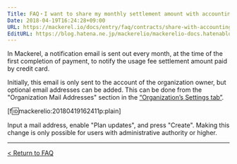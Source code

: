 ```yaml
---
Title: FAQ・I want to share my monthly settlement amount with accounting personnel
Date: 2018-04-19T16:24:28+09:00
URL: https://mackerel.io/docs/entry/faq/contracts/share-with-accounting
EditURL: https://blog.hatena.ne.jp/mackerelio/mackerelio-docs.hatenablog.mackerel.io/atom/entry/17391345971636469684
---
```


In Mackerel, a notification email is sent out every month, at the time of the first completion of payment, to notify the usage fee settlement amount paid by credit card.

Initially, this email is only sent to the account of the organization owner, but optional email addresses can be added. This can be done from the "Organization Mail Addresses" section in the [“Organization’s Settings tab”](https://mackerel.io/my?tab=setting).

[f:id:mackerelio:20180419162411p:plain]

Input a mail address, enable "Plan updates", and press "Create". Making this change is only possible for users with administrative authority or higher.

---

[< Return to FAQ](https://mackerel.io/docs/entry/faq)
